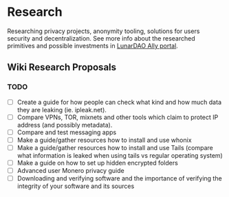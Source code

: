 # Research

Researching privacy projects, anonymity tooling, solutions for users security and decentralization. See more info about the researched primitives and possible investments in [LunarDAO Ally portal](https://github.com/lunardao/research/ally_portal).

## Wiki Research Proposals

### TODO

- [ ] Create a guide for how people can check what kind and how much data they are leaking (ie. ipleak.net).
- [ ] Compare VPNs, TOR, mixnets and other tools which claim to protect IP address (and possibly metadata).
- [ ] Compare and test messaging apps
- [ ] Make a guide/gather resources how to install and use whonix
- [ ] Make a guide/gather resources how to install and use Tails (compare what information is leaked when using tails vs regular operating system)
- [ ] Make a guide on how to set up hidden encrypted folders
- [ ] Advanced user Monero privacy guide
- [ ] Downloading and verifying software and the importance of verifying the integrity of your software and its sources

